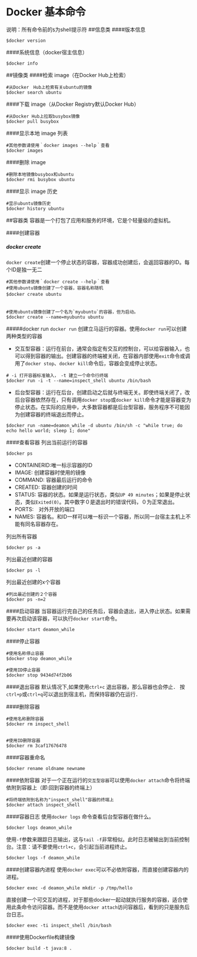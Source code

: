 Docker 基本命令
===
说明：所有命令前的`$`为shell提示符
##信息类
####版本信息
```shell
$docker version
```

####系统信息（docker宿主信息）
```shell
$docker info
```

##镜像类
####检索 image（在Docker Hub上检索）
```shell
#从Docker　Hub上检索有关ubuntu的镜像
$docker search ubuntu
```

####下载 image（从Docker Registry默认Docker Hub）
```shell
#从Docker Hub上拉取busybox镜像
$docker pull busybox
```

####显示本地 image 列表
```shell
#其他参数请使用｀docker images --help｀查看
$docker images
```

####删除 image
```shell
#删除本地镜像busybox和ubuntu
$docker rmi busybox ubuntu
```

####显示 image 历史
```shell
#显示ubuntu镜像历史
$docker history ubuntu
```

##容器类
容器是一个打包了应用和服务的环境，它是个轻量级的虚拟机。

####创建容器
##### docker create
`docker create`创建一个停止状态的容器，容器成功创建后，会返回容器的ID。每个ID是独一无二

```shell
#其他参数请使用｀docker create --help｀查看
#使用ubuntu镜像创建了一个容器，容器名称随机
$docker create ubuntu　　　
　　

#使用ubuntu镜像创建了一个名为`myubuntu`的容器，但为启动。
$docker create --name=myubuntu ubuntu
```


#####docker run
`docker run` 创建立马运行的容器。使用`docker run`可以创建两种类型的容器
- 交互型容器：运行在前台，通常会指定有交互的控制台，可以给容器输入，也可以得到容器的输出。创建容器的终端被关闭，在容器内部使用`exit`命令或调用了`docker stop`、`docker kill`命令后，容器会变成停止状态。

```shell
# -i 打开容器标准输入，　-t 建立一个命令行终端
$docker run -i -t --name=inspect_shell ubuntu /bin/bash
```

- 后台型容器：运行在后台，创建启动之后就与终端无关。即使终端关闭了，改后台容器依然存在，只有调用`docker stop`或`docker kill`命令才能是容器变为停止状态。在实际的应用中，大多数容器都是后台型容器，服务程序不可能因为创建容器的终端退出而停止。

```shell
$docker run -name=deamon_while -d ubuntu /bin/sh -c "while true; do echo hello world; sleep 1; done"
```


####查看容器
列出当前运行的容器
```shell
$docker ps
```

  + CONTAINERID:唯一标示容器的ID
  + IMAGE: 创建容器时使用的镜像
  + COMMAND: 容器最后运行的命令
  + CREATED: 容器创建的时间
  + STATUS: 容器的状态。如果是运行状态，类似`UP 49 minutes`；如果是停止状态，类似`Exited(0)`。其中数字０是退出时的错误代码，０为正常退出。
  + PORTS:　对外开放的端口
  + NAMES: 容器名。和ID一样可以唯一标识一个容器，所以同一台宿主主机上不能有同名容器存在。


列出所有容器
```shell
$docker ps -a
```

列出最近创建的容器
```shell
$docker ps -l
```

列出最近创建的x个容器
```shell
#列出最近创建的２个容器
$docker ps -n=2
```

####启动容器
当容器运行完自己的任务后，容器会退出，进入停止状态。如果需要再次启动该容器，可以执行`docker start`命令。

```shell
$docker start deamon_while
```

####停止容器
```shell
#使用名称停止容器
$docker stop deamon_while

#使用ID停止容器
$docker stop 9434d74f2b06
```

####退出容器
默认情况下,如果使用`ctrl+c` 退出容器，那么容器也会停止．
按`ctrl+p`或`ctrl+q`可以退出到宿主机，而保持容器仍在运行．

####删除容器
```shell
#使用名称删除容器
$docker rm inspect_shell


#使用ID删除容器
$docker rm 3caf17676478
```

####容器重命名
```shell
$docker rename oldname newname
```

####依附容器
对于一个正在运行的`交互型容器`可以使用`docker attach`命令将终端依附到容器上（即:回到容器的终端上）

```shell
#将终端依附到名称为"inspect_shell"容器的终端上
$docker attach inspect_shell
```

####容器日志
使用`docker logs` 命令查看后台型容器在做什么。

```shell
$docker logs deamon_while
```

使用`-f`参数来跟踪日志输出，这与`tail -f`非常相似。此时日志被输出到当前控制台。注意：请不要使用`ctrl+c`，会引起当前进程终止。

```shell
$docker logs -f deamon_while
```

####创建容器内进程
使用`docker exec`可以不必依附容器，而直接创建容器内的进程。

```shell
$docker exec -d deamon_while mkdir -p /tmp/hello
```

直接创建一个可交互的进程，对于那些docker一起动就执行服务的容器，适合使用此条命令访问容器。而不是使用`docker attach`访问容器后，看到的只是服务后台日志。

```shell
$docker exec -ti inspect_shell /bin/bash
```


####使用Dockerfile构建镜像
```shell
$docker build -t java:8 .
```
